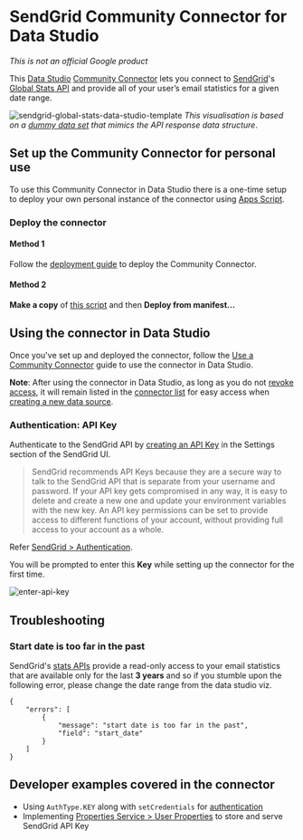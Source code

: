 # SendGrid Community Connector for Data Studio

*This is not an official Google product*

This [Data Studio](https://datastudio.google.com) [Community Connector](https://developers.google.com/datastudio/connector) lets you connect to [SendGrid](https://sendgrid.com/)'s [Global Stats API](https://sendgrid.com/docs/API_Reference/Web_API_v3/Stats/global.html) and provide all of your user’s email statistics for a given date range.

![sendgrid-global-stats-data-studio-template](https://raw.githubusercontent.com/schoraria911/gds-community-connectors/master/SendGrid/Global%20Stats/images/sendgrid-global-stats-data-studio-template.png)
*This visualisation is based on a [dummy data set](https://docs.google.com/spreadsheets/d/1SRjFAKN0qJGWjHy_wZNqz8n6Hrjg0NTlx14VXqTaMpc/edit?usp=sharing) that mimics the API response data structure*.

## Set up the Community Connector for personal use

To use this Community Connector in Data Studio there is a one-time setup to deploy your own personal instance of the connector using [Apps Script](https://developers.google.com/apps-script).

### Deploy the connector

#### Method 1

Follow the [deployment guide](https://github.com/googledatastudio/community-connectors/blob/master/deploy.md) to deploy the Community Connector.

#### Method 2

**Make a copy** of [this script](https://script.google.com/d/1lumxFV7wE0V3mTHrENuSx3rT9XEywJeXYT9dLAz3y-80J_hQR4UoyAS7/edit?usp=sharing) and then **Deploy from manifest...**

## Using the connector in Data Studio

Once you've set up and deployed the connector, follow the [Use a Community Connector](https://developers.google.com/datastudio/connector/use) guide to use the connector in Data Studio.

**Note**: After using the connector in Data Studio, as long as you do not [revoke access](https://support.google.com/datastudio/answer/9053467), it will remain listed in the [connector list](https://datastudio.google.com/c/datasources/create) for easy access when [creating a new data source](https://support.google.com/datastudio/answer/6300774).

### Authentication: API Key

Authenticate to the SendGrid API by [creating an API Key](https://sendgrid.com/docs/ui/account-and-settings/api-keys/#creating-an-api-key) in the Settings section of the SendGrid UI.

> SendGrid recommends API Keys because they are a secure way to talk to the SendGrid API that is separate from your username and password. If your API key gets compromised in any way, it is easy to delete and create a new one and update your environment variables with the new key. An API key permissions can be set to provide access to different functions of your account, without providing full access to your account as a whole.

Refer [SendGrid > Authentication](https://sendgrid.com/docs/API_Reference/Web_API_v3/How_To_Use_The_Web_API_v3/authentication.html#-API-key-recommended).

You will be prompted to enter this **Key** while setting up the connector for the first time.

![enter-api-key](https://raw.githubusercontent.com/schoraria911/gds-community-connectors/master/SendGrid/Global%20Stats/images/sendgrid-enter-api-key.png)

## Troubleshooting

### Start date is too far in the past

SendGrid's [stats APIs](https://sendgrid.com/docs/API_Reference/Web_API_v3/Stats/index.html) provide a read-only access to your email statistics that are available only for the last **3 years** and so if you stumble upon the following error, please change the date range from the data studio viz.

```
{
    "errors": [
        {
            "message": "start date is too far in the past",
            "field": "start_date"
        }
    ]
}
```

## Developer examples covered in the connector

- Using `AuthType.KEY` along with `setCredentials` for [authentication](https://developers.google.com/datastudio/connector/auth)
- Implementing [Properties Service > User Properties](https://developers.google.com/apps-script/reference/properties/properties-service#getuserproperties) to store and serve SendGrid API Key
